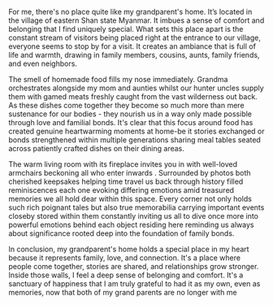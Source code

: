 



For me, there's no place quite like my grandparent's home. It’s located in the village of eastern Shan state Myanmar. It imbues a sense of comfort and belonging that I find uniquely special. What sets this place apart is the constant stream of visitors being placed right at the entrance to our village, everyone seems to stop by for a visit. It creates an ambiance that is full of life and warmth, drawing in family members, cousins, aunts, family friends, and even neighbors. 

The smell of homemade food fills my nose immediately. Grandma orchestrates alongside my mom and aunties whilst our hunter uncles supply them with gamed meats freshly caught from the vast wilderness out back. As these dishes come together they become so much more than mere sustenance for our bodies - they nourish us in a way only made possible through love and familial bonds. It's clear that this focus around food has created genuine heartwarming moments at home-be it stories exchanged or bonds strengthened within multiple generations sharing meal tables seated across patiently crafted dishes on their dining areas. 

The warm living room with its fireplace invites you in with well-loved armchairs beckoning all who enter inwards . Surrounded by photos both cherished keepsakes helping time travel us back through history filled reminiscences each one evoking differing emotions amid treasured memories we all hold dear within this space. Every corner not only holds such rich poignant tales but also true memorabilia carrying important events closeby stored within them constantly inviting us all to dive once more into powerful emotions behind each object residing here reminding us always about significance rooted deep into the foundation of family bonds.

In conclusion, my grandparent's home holds a special place in my heart because it represents family, love, and connection. It's a place where people come together, stories are shared, and relationships grow stronger. Inside those walls, I feel a deep sense of belonging and comfort. It's a sanctuary of happiness that I am truly grateful to had it as my own, even as memories, now that both of my grand parents are no longer with me
